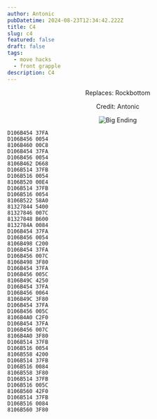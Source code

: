 ```yaml
---
author: Antonic
pubDatetime: 2024-08-23T12:34:42.222Z
title: C4
slug: c4
featured: false
draft: false
tags:
  - move hacks
  - front grapple
description: C4
---
```

<center>
Replaces: Rockbottom <p>
Credit: Antonic

![Big Ending](/assets/images/gifs/c4.gif)
</center>

```text
D106B454 37FA
D106B456 0054
8106B460 00C8
D106B454 37FA
D106B456 0054
8106B462 D668
D106B514 37FB
D106B516 0054
8106B520 00E4
D106B514 37FB
D106B516 0054
8106B522 58A0
81327844 5400
81327846 007C
81327848 B600
8132784A 0084
D106B454 37FA
D106B456 0054
8106B498 C200
D106B454 37FA
D106B456 007C
8106B498 3F80
D106B454 37FA
D106B456 005C
8106B49C 4250
D106B454 37FA
D106B456 0064
8106B49C 3F80
D106B454 37FA
D106B456 005C
8106B4A0 C2F0
D106B454 37FA
D106B456 007C
8106B4A0 3F80
D106B514 37FB
D106B516 0054
8106B558 4200
D106B514 37FB
D106B516 0084
8106B558 3F80
D106B514 37FB
D106B516 005C
8106B560 42F0
D106B514 37FB
D106B516 0084
8106B560 3F80
```
